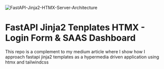 

![FastAPI-Jinja2-HTMX-Server-Architecture](https://github.com/user-attachments/assets/72f26fc0-7d0e-4f64-8f8d-ef35ad5f08fa)


# FastAPI Jinja2 Tenplates HTMX - Login Form & SAAS Dashboard

This repo is a complement to my medium article where I show how I approach fastapi jinja2 templates as a hypermedia driven application using htmx and tailwindcss


